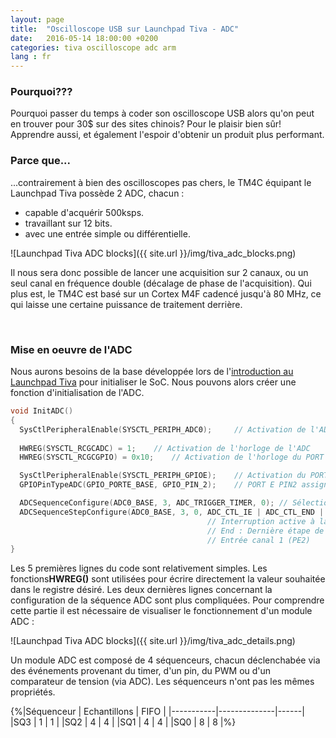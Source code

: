 ```yaml
---
layout: page
title:  "Oscilloscope USB sur Launchpad Tiva - ADC"
date:   2016-05-14 18:00:00 +0200
categories: tiva oscilloscope adc arm
lang : fr
---
```


### Pourquoi???
Pourquoi passer du temps à coder son oscilloscope USB alors qu'on peut en trouver pour 30$ sur des sites chinois? Pour le plaisir bien sûr! Apprendre aussi, et également l'espoir d'obtenir un produit plus performant.

### Parce que...
...contrairement à bien des oscilloscopes pas chers, le TM4C équipant le Launchpad Tiva possède 2 ADC, chacun :

* capable d'acquérir 500ksps.
* travaillant sur 12 bits.
* avec une entrée simple ou différentielle.

![Launchpad Tiva ADC blocks]({{ site.url }}/img/tiva_adc_blocks.png)

Il nous sera donc possible de lancer une acquisition sur 2 canaux, ou un seul canal en fréquence double (décalage de phase de l'acquisition).
Qui plus est, le TM4C est basé sur un Cortex M4F cadencé jusqu'à 80 MHz, ce qui laisse une certaine puissance de traitement derrière.

<br/>

### Mise en oeuvre de l'ADC
Nous aurons besoins de la base développée lors de l'[introduction au Launchpad Tiva](http://www.coolem.tech/launchpad/tiva/keil/arm/2016/05/14/Tiva-armcc.html) pour initialiser le SoC. Nous pouvons alors créer une fonction d'initialisation de l'ADC.

```c
void InitADC()
{
  SysCtlPeripheralEnable(SYSCTL_PERIPH_ADC0);     // Activation de l'ADC
	
  HWREG(SYSCTL_RCGCADC) = 1;	// Activation de l'horloge de l'ADC
  HWREG(SYSCTL_RCGCGPIO) = 0x10;	// Activation de l'horloge du PORT E

  SysCtlPeripheralEnable(SYSCTL_PERIPH_GPIOE);    // Activation du PORT E
  GPIOPinTypeADC(GPIO_PORTE_BASE, GPIO_PIN_2);    // PORT E PIN2 assigné à l'ADC

  ADCSequenceConfigure(ADC0_BASE, 3, ADC_TRIGGER_TIMER, 0);	// Sélection du séquenceur 3, trigger par processeur 
  ADCSequenceStepConfigure(ADC0_BASE, 3, 0, ADC_CTL_IE | ADC_CTL_END | ADC_CTL_CH1);	// Config du séquenceur 3
  											// Interruption active à la fin de la séquence
  											// End : Dernière étape de la séquence 
  											// Entrée canal 1 (PE2)
}
```

Les 5 premières lignes du code sont relativement simples. Les fonctions**HWREG()** sont utilisées pour écrire directement la valeur souhaitée dans le registre désiré.
Les deux dernières lignes concernant la configuration de la séquence ADC sont plus compliquées. Pour comprendre cette partie il est nécessaire de visualiser le fonctionnement d'un module ADC :

![Launchpad Tiva ADC blocks]({{ site.url }}/img/tiva_adc_details.png)

Un module ADC est composé de 4 séquenceurs, chacun déclenchabée via des événements provenant du timer, d'un pin, du PWM ou d'un comparateur de tension (via ADC). Les séquenceurs n'ont pas les mêmes propriétés.

<div>
{%|Séquenceur | Echantillons | FIFO |
|-----------|--------------|------|
|SQ3        | 1            |  1   |
|SQ2 | 4 | 4 |
|SQ1 | 4 | 4 |
|SQ0 | 8 | 8 |%}
</div>
